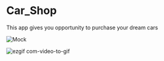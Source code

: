 # Car_Shop

This app gives you opportunity to purchase your dream cars 


![Mock](https://user-images.githubusercontent.com/72808071/128031510-2a7a0a2c-cf02-4fdc-a2bd-4b3c16d3d705.jpg)

![ezgif com-video-to-gif](https://user-images.githubusercontent.com/72808071/128045549-034c3850-8b15-433e-9163-3f1d95b17ced.gif)
